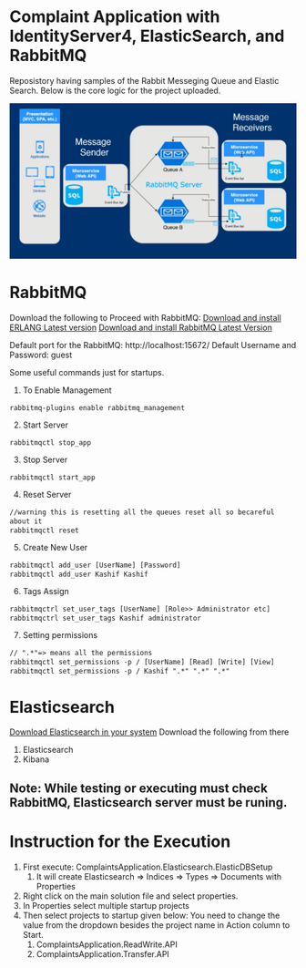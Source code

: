 # Complaint Application with IdentityServer4, ElasticSearch, and RabbitMQ

Reposistory having samples of the Rabbit Messeging Queue and Elastic Search. Below is the core logic for the project uploaded.

![](CoreLogic.PNG)

# RabbitMQ
Download the following to Proceed with RabbitMQ:
[Download and install ERLANG Latest version](https://www.erlang.org/downloads)
[Download and install RabbitMQ Latest Version](https://www.rabbitmq.com/download.html)

Default port for the RabbitMQ: http://localhost:15672/
Default Username and Password: guest

Some useful commands just for startups.
1. To Enable Management
```
rabbitmq-plugins enable rabbitmq_management
```
2. Start Server
```
rabbitmqctl stop_app
```
3. Stop Server
```
rabbitmqctl start_app
```
4. Reset Server
```
//warning this is resetting all the queues reset all so becareful about it
rabbitmqctl reset
```
5. Create New User
```
rabbitmqctl add_user [UserName] [Password]
rabbitmqctl add_user Kashif Kashif
```
6. Tags Assign 
```
rabbitmqctrl set_user_tags [UserName] [Role>> Administrator etc]
rabbitmqctrl set_user_tags Kashif administrator
```
7. Setting permissions
```
// ".*"=> means all the permissions
rabbitmqctl set_permissions -p / [UserName] [Read] [Write] [View]
rabbitmqctl set_permissions -p / Kashif ".*" ".*" ".*"
```

# Elasticsearch
[Download Elasticsearch in your system](https://www.elastic.co/downloads/)
Download the following from there
1. Elasticsearch
2. Kibana

## Note: While testing or executing must check RabbitMQ, Elasticsearch server must be runing.


# Instruction for the Execution
1. First execute: ComplaintsApplication.Elasticsearch.ElasticDBSetup 
    1. It will create Elasticsearch => Indices => Types => Documents with Properties
2. Right click on the main solution file and select properties.
3. In Properties select multiple startup projects
4. Then select projects to startup given below: You need to change the value from the dropdown besides the project name in Action column to Start.
    1. ComplaintsApplication.ReadWrite.API
    2. ComplaintsApplication.Transfer.API
